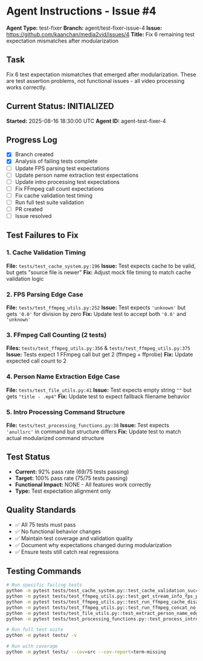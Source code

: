 # Agent Instructions - Issue #4

**Agent Type:** test-fixer
**Branch:** agent/test-fixer-issue-4
**Issue:** https://github.com/kaanchan/media2vid/issues/4
**Title:** Fix 6 remaining test expectation mismatches after modularization

## Task
Fix 6 test expectation mismatches that emerged after modularization. These are test assertion problems, not functional issues - all video processing works correctly.

## Current Status: INITIALIZED
**Started:** 2025-08-16 18:30:00 UTC
**Agent ID:** agent-test-fixer-4

## Progress Log
- [x] Branch created
- [x] Analysis of failing tests complete
- [ ] Update FPS parsing test expectations
- [ ] Update person name extraction test expectations  
- [ ] Update intro processing test expectations
- [ ] Fix FFmpeg call count expectations
- [ ] Fix cache validation test timing
- [ ] Run full test suite validation
- [ ] PR created
- [ ] Issue resolved

## Test Failures to Fix

### 1. Cache Validation Timing
**File:** `tests/test_cache_system.py:196`
**Issue:** Test expects cache to be valid, but gets "source file is newer"
**Fix:** Adjust mock file timing to match cache validation logic

### 2. FPS Parsing Edge Case  
**File:** `tests/test_ffmpeg_utils.py:252`
**Issue:** Test expects `'unknown'` but gets `'0.0'` for division by zero
**Fix:** Update test to accept both `'0.0'` and `'unknown'`

### 3. FFmpeg Call Counting (2 tests)
**Files:** `tests/test_ffmpeg_utils.py:356` & `tests/test_ffmpeg_utils.py:375`
**Issue:** Tests expect 1 FFmpeg call but get 2 (ffmpeg + ffprobe)
**Fix:** Update expected call count to 2

### 4. Person Name Extraction Edge Case
**File:** `tests/test_file_utils.py:41`
**Issue:** Test expects empty string `""` but gets `"title - .mp4"`
**Fix:** Update test to expect fallback filename behavior

### 5. Intro Processing Command Structure
**File:** `tests/test_processing_functions.py:38`
**Issue:** Test expects `'anullsrc'` in command but structure differs
**Fix:** Update test to match actual modularized command structure

## Test Status
- **Current:** 92% pass rate (69/75 tests passing)
- **Target:** 100% pass rate (75/75 tests passing)
- **Functional Impact:** NONE - All features work correctly
- **Type:** Test expectation alignment only

## Quality Standards
- ✅ All 75 tests must pass
- ✅ No functional behavior changes
- ✅ Maintain test coverage and validation quality
- ✅ Document why expectations changed during modularization
- ✅ Ensure tests still catch real regressions

## Testing Commands
```bash
# Run specific failing tests
python -m pytest tests/test_cache_system.py::test_cache_validation_success -v
python -m pytest tests/test_ffmpeg_utils.py::test_get_stream_info_fps_parsing -v
python -m pytest tests/test_ffmpeg_utils.py::test_run_ffmpeg_cache_disabled -v
python -m pytest tests/test_ffmpeg_utils.py::test_run_ffmpeg_concat_no_cache -v
python -m pytest tests/test_file_utils.py::test_extract_person_name_edge_cases -v  
python -m pytest tests/test_processing_functions.py::test_process_intro_file_success -v

# Run full test suite
python -m pytest tests/ -v

# Run with coverage
python -m pytest tests/ --cov=src --cov-report=term-missing
```